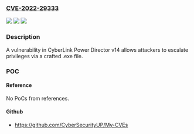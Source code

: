### [CVE-2022-29333](https://cve.mitre.org/cgi-bin/cvename.cgi?name=CVE-2022-29333)
![](https://img.shields.io/static/v1?label=Product&message=n%2Fa&color=blue)
![](https://img.shields.io/static/v1?label=Version&message=n%2Fa&color=blue)
![](https://img.shields.io/static/v1?label=Vulnerability&message=n%2Fa&color=brighgreen)

### Description

A vulnerability in CyberLink Power Director v14 allows attackers to escalate privileges via a crafted .exe file.

### POC

#### Reference
No PoCs from references.

#### Github
- https://github.com/CyberSecurityUP/My-CVEs

